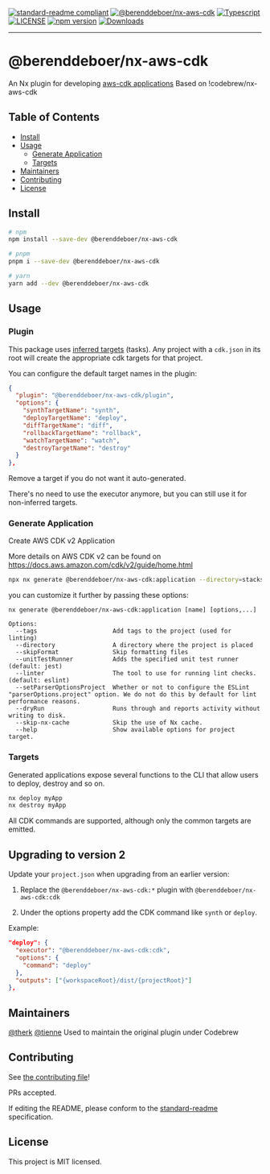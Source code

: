 [![standard-readme compliant](https://img.shields.io/badge/standard--readme-OK-green.svg?style=flat-square)](https://github.com/RichardLitt/standard-readme)
[![@berenddeboer/nx-aws-cdk](https://img.shields.io/badge/%therk-nx--aws--cdk-green)](https://github.com/therk/nx-plugins/tree/master/packages/nx-aws-cdk)
[![Typescript](https://badgen.net/badge/icon/typescript?icon=typescript&label)](https://www.typescriptlang.org/)
[![LICENSE](https://img.shields.io/npm/l/@codebrew/nx-aws-cdk.svg)](https://www.npmjs.com/package/@berenddeboer/nx-aws-cdk)
[![npm version](https://img.shields.io/npm/v/@codebrew/nx-aws-cdk.svg)](https://www.npmjs.com/package/@berenddeboer/nx-aws-cdk)
[![Downloads](https://img.shields.io/npm/dm/@codebrew/nx-aws-cdk.svg)](https://www.npmjs.com/package/@berenddeboer/nx-aws-cdk)

<hr>

# @berenddeboer/nx-aws-cdk

An Nx plugin for developing [aws-cdk applications](https://docs.aws.amazon.com/cdk/latest/guide/home.html)
Based on !codebrew/nx-aws-cdk

## Table of Contents

- [Install](#install)
- [Usage](#usage)
  - [Generate Application](#generate-application)
  - [Targets](#targets)
- [Maintainers](#maintainers)
- [Contributing](#contributing)
- [License](#license)

## Install

```sh
# npm
npm install --save-dev @berenddeboer/nx-aws-cdk

# pnpm
pnpm i --save-dev @berenddeboer/nx-aws-cdk

# yarn
yarn add --dev @berenddeboer/nx-aws-cdk
```

## Usage

### Plugin

This package uses [inferred
targets](https://nx.dev/concepts/inferred-tasks) (tasks). Any project
with a `cdk.json` in its root will create the appropriate cdk targets
for that project.

You can configure the default target names in the plugin:

```json
{
  "plugin": "@berenddeboer/nx-aws-cdk/plugin",
  "options": {
	"synthTargetName": "synth",
	"deployTargetName": "deploy",
	"diffTargetName": "diff",
	"rollbackTargetName": "rollback",
	"watchTargetName": "watch",
	"destroyTargetName": "destroy"
  }
},
```

Remove a target if you do not want it auto-generated.

There's no need to use the executor anymore, but you can still use it
for non-inferred targets.

### Generate Application

Create AWS CDK v2 Application

More details on AWS CDK v2 can be found on https://docs.aws.amazon.com/cdk/v2/guide/home.html

```sh
npx nx generate @berenddeboer/nx-aws-cdk:application --directory=stacks/cdk-app --name=cdk-app
```

you can customize it further by passing these options:

```
nx generate @berenddeboer/nx-aws-cdk:application [name] [options,...]

Options:
  --tags                     Add tags to the project (used for linting)
  --directory                A directory where the project is placed
  --skipFormat               Skip formatting files
  --unitTestRunner           Adds the specified unit test runner (default: jest)
  --linter                   The tool to use for running lint checks. (default: eslint)
  --setParserOptionsProject  Whether or not to configure the ESLint "parserOptions.project" option. We do not do this by default for lint performance reasons.
  --dryRun                   Runs through and reports activity without writing to disk.
  --skip-nx-cache            Skip the use of Nx cache.
  --help                     Show available options for project target.
```

### Targets

Generated applications expose several functions to the CLI that allow users to deploy, destroy and so on.

```sh
nx deploy myApp
nx destroy myApp
```

All CDK commands are supported, although only the common targets are emitted.

## Upgrading to version 2

Update your `project.json` when upgrading from an earlier version:

1. Replace the `@berenddeboer/nx-aws-cdk:*` plugin with `@berenddeboer/nx-aws-cdk:cdk`

2. Under the options property add the CDK command like `synth` or `deploy`.

Example:

```json
"deploy": {
  "executor": "@berenddeboer/nx-aws-cdk:cdk",
  "options": {
    "command": "deploy"
  },
  "outputs": ["{workspaceRoot}/dist/{projectRoot}"]
},
```

## Maintainers

[@therk](https://github.com/therk)
[@tienne](https://github.com/tienne) Used to maintain the original plugin under Codebrew

## Contributing

See [the contributing file](../../CONTRIBUTING.md)!

PRs accepted.

If editing the README, please conform to the [standard-readme](https://github.com/RichardLitt/standard-readme) specification.

## License

This project is MIT licensed.
